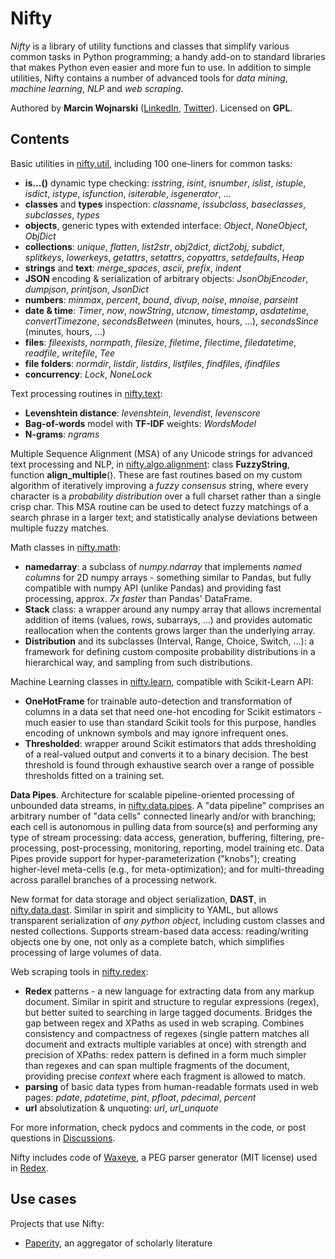 Nifty
=====

*Nifty* is a library of utility functions and classes that simplify various common tasks in Python programming; a handy add-on to standard libraries that makes Python even easier and more fun to use. In addition to simple utilities, Nifty contains a number of advanced tools for *data mining*, *machine learning*, *NLP* and *web scraping*.

Authored by **Marcin Wojnarski** ([LinkedIn](http://www.linkedin.com/in/marcinwojnarski), [Twitter](http://twitter.com/mwojnarski)). Licensed on **GPL**.

Contents
--------

Basic utilities in [nifty.util](https://github.com/mwojnars/nifty/blob/master/util.py), including 100 one-liners for common tasks:

- **is...()** dynamic type checking: *isstring*, *isint*, *isnumber*, *islist*, *istuple*, *isdict*, *istype*, *isfunction*, *isiterable*, *isgenerator*, ...
- **classes** and **types** inspection: *classname*, *issubclass*, *baseclasses*, *subclasses*, *types*
- **objects**, generic types with extended interface: *Object*, *NoneObject*, *ObjDict*
- **collections**: *unique*, *flatten*, *list2str*, *obj2dict*, *dict2obj*, *subdict*, *splitkeys*, *lowerkeys*, *getattrs*, *setattrs*, *copyattrs*, *setdefaults*, *Heap*
- **strings** and **text**: *merge_spaces*, *ascii*, *prefix*, *indent*
- **JSON** encoding & serialization of arbitrary objects: *JsonObjEncoder*, *dumpjson*, *printjson*, *JsonDict*
- **numbers**: *minmax*, *percent*, *bound*, *divup*, *noise*, *mnoise*, *parseint*
- **date & time**: *Timer*, *now*, *nowString*, *utcnow*, *timestamp*, *asdatetime*, *convertTimezone*, *secondsBetween* (minutes, hours, ...), *secondsSince* (minutes, hours, ...)
- **files**: *fileexists*, *normpath*, *filesize*, *filetime*, *filectime*, *filedatetime*, *readfile*, *writefile*, *Tee*
- **file folders**: *normdir*, *listdir*, *listdirs*, *listfiles*, *findfiles*, *ifindfiles*
- **concurrency**: *Lock*, *NoneLock*

Text processing routines in [nifty.text](https://github.com/mwojnars/nifty/blob/master/text.py):

- **Levenshtein distance**: *levenshtein*, *levendist*, *levenscore*
- **Bag-of-words** model with **TF-IDF** weights: *WordsModel*
- **N-grams**: *ngrams*

Multiple Sequence Alignment (MSA) of any Unicode strings for advanced text processing and NLP, in [nifty.algo.alignment](https://github.com/mwojnars/nifty/blob/master/algo/alignment.py): class **FuzzyString**, function **align_multiple**(). These are fast routines based on my custom algorithm of iteratively improving a *fuzzy consensus* string, where every character is a *probability distribution* over a full charset rather than a single crisp char. This MSA routine can be used to detect fuzzy matchings of a search phrase in a larger text; and statistically analyse deviations between multiple fuzzy matches.

Math classes in [nifty.math](https://github.com/mwojnars/nifty/blob/master/math.py):

- **namedarray**: a subclass of *numpy.ndarray* that implements *named columns* for 2D numpy arrays - something similar to Pandas, but fully compatible with numpy API (unlike Pandas) and providing fast processing, approx. *7x faster* than Pandas' DataFrame.
- **Stack** class: a wrapper around any numpy array that allows incremental addition of items (values, rows, subarrays, ...) and provides automatic reallocation when the contents grows larger than the underlying array.
- **Distribution** and its subclasses (Interval, Range, Choice, Switch, ...): a framework for defining custom composite probability distributions in a hierarchical way, and sampling from such distributions.

Machine Learning classes in [nifty.learn](https://github.com/mwojnars/nifty/blob/master/learn.py), compatible with Scikit-Learn API: 
- **OneHotFrame** for trainable auto-detection and transformation of columns in a data set that need one-hot encoding for Scikit estimators - much easier to use than standard Scikit tools for this purpose, handles encoding of unknown symbols and may ignore infrequent ones.
- **Thresholded**: wrapper around Scikit estimators that adds thresholding of a real-valued output and converts it to a binary decision. The best threshold is found through exhaustive search over a range of possible thresholds fitted on a training set.

**Data Pipes**. Architecture for scalable pipeline-oriented processing of unbounded data streams, in [nifty.data.pipes](https://github.com/mwojnars/nifty/blob/master/data/pipes.py). A "data pipeline" comprises an arbitrary number of "data cells" connected linearly and/or with branching; each cell is autonomous in pulling data from source(s) and performing any type of stream processing: data access, generation, buffering, filtering, pre-processing, post-processing, monitoring, reporting, model training etc. Data Pipes provide support for hyper-parameterization ("knobs"); creating higher-level meta-cells (e.g., for meta-optimization); and for multi-threading across parallel branches of a processing network.

New format for data storage and object serialization, **DAST**, in [nifty.data.dast](https://github.com/mwojnars/nifty/blob/master/data/dast.py). Similar in spirit and simplicity to YAML, but allows transparent serialization of *any python object*, including custom classes and nested collections. Supports stream-based data access: reading/writing objects one by one, not only as a complete batch, which simplifies processing of large volumes of data.

Web scraping tools in [nifty.redex](https://github.com/mwojnars/nifty/blob/master/redex/redex.py):
- **Redex** patterns - a new language for extracting data from any markup document. Similar in spirit and structure to regular expressions (regex), but better suited to searching in large tagged documents. Bridges the gap between regex and XPaths as used in web scraping.
  Combines consistency and compactness of regexes (single pattern matches all document and extracts multiple variables at once)
  with strength and precision of XPaths: redex pattern is defined in a form much simpler than regexes 
  and can span multiple fragments of the document, providing precise *context* where each fragment is allowed to match.
- **parsing** of basic data types from human-readable formats used in web pages: *pdate*, *pdatetime*, *pint*, *pfloat*, *pdecimal*, *percent*
- **url** absolutization & unquoting: *url*, *url_unquote*

For more information, check pydocs and comments in the code, or post questions in [Discussions](https://github.com/mwojnars/nifty/discussions).


Nifty includes code of [Waxeye](http://waxeye.org/), a PEG parser generator (MIT license) used in [Redex](https://github.com/mwojnars/nifty/blob/master/redex/redex.py).

Use cases
---------

Projects that use Nifty:
- [Paperity](http://paperity.org/), an aggregator of scholarly literature

